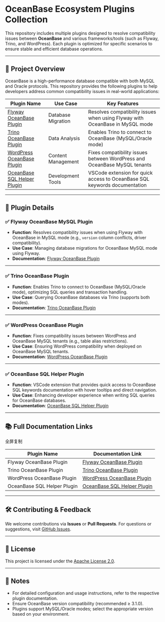# OceanBase Ecosystem Plugins Collection

This repository includes multiple plugins designed to resolve compatibility issues between **OceanBase** and various frameworks/tools (such as Flyway, Trino, and WordPress). Each plugin is optimized for specific scenarios to ensure stable and efficient database operations.

------

## 🧩 Project Overview

OceanBase is a high-performance database compatible with both MySQL and Oracle protocols. This repository provides the following plugins to help developers address common compatibility issues in real-world applications:

| Plugin Name                                                  | Use Case           | Key Features                                                 |
| ------------------------------------------------------------ | ------------------ | ------------------------------------------------------------ |
| [Flyway OceanBase Plugin](./flyway-oceanbase-plugin/README.md) | Database Migration | Resolves compatibility issues when using Flyway with OceanBase in MySQL mode |
| [Trino OceanBase Plugin](./trino-oceanbase-plugin/README.md) | Data Analysis      | Enables Trino to connect to OceanBase (MySQL/Oracle mode)    |
| [WordPress OceanBase Plugin](./wordpress-oceanbase-plugin/README.md) | Content Management | Fixes compatibility issues between WordPress and OceanBase MySQL tenants |
| [OceanBase SQL Helper Plugin](./oceanbase-sql-helper-plugin/README.md) | Development Tools  | VSCode extension for quick access to OceanBase SQL keywords documentation |

------

## 📁 Plugin Details

### ✅ Flyway OceanBase MySQL Plugin

- **Function**: Resolves compatibility issues when using Flyway with OceanBase in MySQL mode (e.g., `version` column conflicts, driver compatibility).
- **Use Case**: Managing database migrations for OceanBase MySQL mode using Flyway.
- **Documentation**: [Flyway OceanBase Plugin](./flyway-oceanbase-plugin/README.md)

------

### ✅ Trino OceanBase Plugin

- **Function**: Enables Trino to connect to OceanBase (MySQL/Oracle mode), optimizing SQL queries and transaction handling.
- **Use Case**: Querying OceanBase databases via Trino (supports both modes).
- **Documentation**: [Trino OceanBase Plugin](./trino-oceanbase-plugin/README.md)

------

### ✅ WordPress OceanBase Plugin

- **Function**: Fixes compatibility issues between WordPress and OceanBase MySQL tenants (e.g., table alias restrictions).
- **Use Case**: Ensuring WordPress compatibility when deployed on OceanBase MySQL tenants.
- **Documentation**: [WordPress OceanBase Plugin](./wordpress-oceanbase-plugin/README.md)

------

### ✅ OceanBase SQL Helper Plugin

- **Function**: VSCode extension that provides quick access to OceanBase SQL keywords documentation with hover tooltips and direct navigation.
- **Use Case**: Enhancing developer experience when writing SQL queries for OceanBase databases.
- **Documentation**: [OceanBase SQL Helper Plugin](./oceanbase-sql-helper-plugin/README.md)

------

## 📚 Full Documentation Links

全屏复制

| Plugin Name                | Documentation Link                                           |
| -------------------------- | ------------------------------------------------------------ |
| Flyway OceanBase Plugin    | [Flyway OceanBase Plugin](./flyway-oceanbase-plugin/README.md) |
| Trino OceanBase Plugin     | [Trino OceanBase Plugin](./trino-oceanbase-plugin/README.md) |
| WordPress OceanBase Plugin | [WordPress OceanBase Plugin](./wordpress-oceanbase-plugin/README.md) |
| OceanBase SQL Helper Plugin | [OceanBase SQL Helper Plugin](./oceanbase-sql-helper-plugin/README.md) |

------

## 🛠️ Contributing & Feedback

We welcome contributions via **Issues** or **Pull Requests**.
For questions or suggestions, visit [GitHub Issues](https://github.com/oceanbase/ecology-plugins/issues).

------

## 📄 License

This project is licensed under the [Apache License 2.0](./LICENSE).

------

## 📌 Notes

- For detailed configuration and usage instructions, refer to the respective plugin documentation.
- Ensure OceanBase version compatibility (recommended ≥ 3.1.0).
- Plugins support MySQL/Oracle modes; select the appropriate version based on your environment.